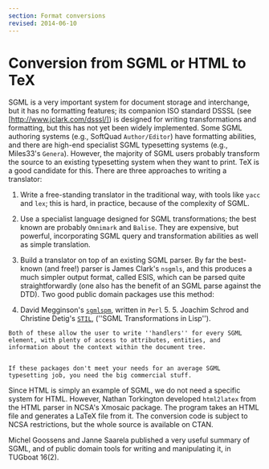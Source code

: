 ```yaml
---
section: Format conversions
revised: 2014-06-10
---
```

# Conversion from SGML or HTML to TeX

SGML is a very important system for document storage and interchange,
but it has no formatting features; its companion ISO standard
DSSSL
(see [http://www.jclark.com/dsssl/]) is designed for writing
transformations and formatting,
but this has not yet been widely implemented. Some SGML authoring
systems (e.g., SoftQuad `Author/Editor`) have formatting
abilities, and
there are high-end specialist SGML typesetting systems (e.g., Miles33's
`Genera`).  However, the majority of SGML users probably transform
the source to an existing typesetting system when they want to print. 
TeX is a good candidate for this. There are three approaches to writing a
translator:
  

1.  Write a free-standing translator in the traditional way, with
    tools like `yacc` and `lex`; this is hard, in
    practice, because of the complexity of SGML.
2.  Use a specialist language designed for SGML transformations; the
    best known are probably `Omnimark` and `Balise`.
    They are expensive, but powerful, incorporating SGML query and
    transformation abilities as well as simple translation.
3.  Build a translator on top of an existing SGML parser.  By far
    the best-known (and free!) parser is James Clark's
    `nsgmls`, and this produces a much simpler output format,
    called ESIS, which can be parsed quite straightforwardly (one also
    has the benefit of an SGML parse against the DTD). Two
    good public domain packages use this method:
  

  4. 
        David Megginson's
        [`sgmlspm`](http://www.perl.com/CPAN/modules/by-module/SGMLS),
        written in `Perl` 5.
    5. 
        Joachim Schrod and Christine Detig's
        [`STIL`](ftp://ftp.tu-darmstadt.de/pub/text/sgml/stil),
         (''SGML Transformations in Lisp'').
  

    Both of these allow the user to write ''handlers'' for every SGML
    element, with plenty of access to attributes, entities, and
    information about the context within the document tree.
  

    If these packages don't meet your needs for an average SGML
    typesetting job, you need the big commercial stuff.

Since HTML is simply an example of SGML, we do not need a specific
system for HTML.  However, Nathan Torkington developed
`html2latex` from the HTML parser in NCSA's
Xmosaic package.
The program takes an HTML file and generates a LaTeX file from it.
The conversion code is subject to NCSA restrictions, but the whole
source is available on CTAN.

Michel Goossens and Janne Saarela published a very useful summary of
SGML, and of public domain tools for writing and manipulating it, in
TUGboat 16(2).

